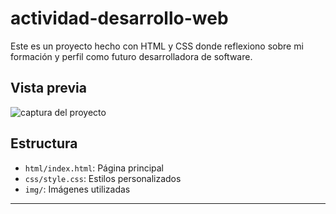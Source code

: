 # actividad-desarrollo-web

Este es un proyecto hecho con HTML y CSS donde reflexiono sobre mi formación y perfil como futuro desarrolladora de software.

## Vista previa

![captura del proyecto](./img/preview.png)

## Estructura

- `html/index.html`: Página principal
- `css/style.css`: Estilos personalizados
- `img/`: Imágenes utilizadas

---
